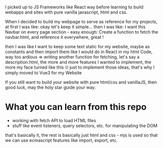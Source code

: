 I picked up to JS Frameworks like React way before learning to build 
webapps and sites with pure vanilla javascript, html and css.

When I decided to build my webpage to serve as reference for my projects, at first I was like: okay let's keep it simple...
then I was like: I want this Navbar on every page section - easy enough: Create a function to fetch the navbar.html, and reference it everywhere, great !

then I was like I want to keep some text static for my website, maybe as constants and then import them like I would do in React in my html Code, 
way too ardious => writing another function for fetching, let's say a description.html, the more and more features I wanted to implement, 
the more my face turned like this 🙄 just to implement those ideas, that's why I simply moved to Vue3 for my Website

If you still want to build your website with pure html/css and vanillaJS, then good luck, may the holy star guide your way.


# What you can learn from this repo

- working with fetch API to load HTML files
-  stuff like event listeners, query selectors, etc. for manipulating the DOM

  that's basically it, the rest is basically just html and css -
  mjs is used so that we can use ecmascript features like import, export, etc.
  
